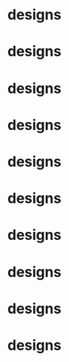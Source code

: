 # designs
# designs
# designs
# designs
# designs
# designs
# designs
# designs
# designs
# designs
